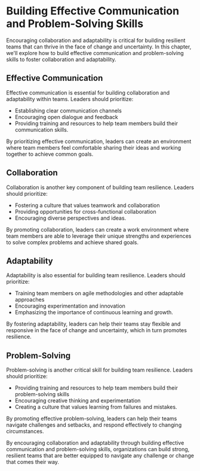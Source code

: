 Building Effective Communication and Problem-Solving Skills
==================================================================================================================

Encouraging collaboration and adaptability is critical for building resilient teams that can thrive in the face of change and uncertainty. In this chapter, we'll explore how to build effective communication and problem-solving skills to foster collaboration and adaptability.

Effective Communication
-----------------------

Effective communication is essential for building collaboration and adaptability within teams. Leaders should prioritize:

* Establishing clear communication channels
* Encouraging open dialogue and feedback
* Providing training and resources to help team members build their communication skills.

By prioritizing effective communication, leaders can create an environment where team members feel comfortable sharing their ideas and working together to achieve common goals.

Collaboration
-------------

Collaboration is another key component of building team resilience. Leaders should prioritize:

* Fostering a culture that values teamwork and collaboration
* Providing opportunities for cross-functional collaboration
* Encouraging diverse perspectives and ideas.

By promoting collaboration, leaders can create a work environment where team members are able to leverage their unique strengths and experiences to solve complex problems and achieve shared goals.

Adaptability
------------

Adaptability is also essential for building team resilience. Leaders should prioritize:

* Training team members on agile methodologies and other adaptable approaches
* Encouraging experimentation and innovation
* Emphasizing the importance of continuous learning and growth.

By fostering adaptability, leaders can help their teams stay flexible and responsive in the face of change and uncertainty, which in turn promotes resilience.

Problem-Solving
---------------

Problem-solving is another critical skill for building team resilience. Leaders should prioritize:

* Providing training and resources to help team members build their problem-solving skills
* Encouraging creative thinking and experimentation
* Creating a culture that values learning from failures and mistakes.

By promoting effective problem-solving, leaders can help their teams navigate challenges and setbacks, and respond effectively to changing circumstances.

By encouraging collaboration and adaptability through building effective communication and problem-solving skills, organizations can build strong, resilient teams that are better equipped to navigate any challenge or change that comes their way.

